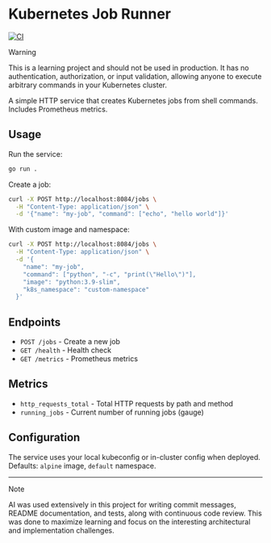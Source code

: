 # Kubernetes Job Runner

[![CI](https://github.com/fredrikaugust/k8s-job-runner/actions/workflows/ci.yml/badge.svg)](https://github.com/fredrikaugust/k8s-job-runner/actions/workflows/ci.yml)

> [!WARNING]
> This is a learning project and should not be used in production. It has no authentication, authorization, or input validation, allowing anyone to execute arbitrary commands in your Kubernetes cluster.

A simple HTTP service that creates Kubernetes jobs from shell commands. Includes Prometheus metrics.

## Usage

Run the service:
```bash
go run .
```

Create a job:
```bash
curl -X POST http://localhost:8084/jobs \
  -H "Content-Type: application/json" \
  -d '{"name": "my-job", "command": ["echo", "hello world"]}'
```

With custom image and namespace:
```bash
curl -X POST http://localhost:8084/jobs \
  -H "Content-Type: application/json" \
  -d '{
    "name": "my-job",
    "command": ["python", "-c", "print(\"Hello\")"],
    "image": "python:3.9-slim",
    "k8s_namespace": "custom-namespace"
  }'
```

## Endpoints

- `POST /jobs` - Create a new job
- `GET /health` - Health check
- `GET /metrics` - Prometheus metrics

## Metrics

- `http_requests_total` - Total HTTP requests by path and method
- `running_jobs` - Current number of running jobs (gauge)

## Configuration

The service uses your local kubeconfig or in-cluster config when deployed. Defaults: `alpine` image, `default` namespace.

---

> [!NOTE]
> AI was used extensively in this project for writing commit messages, README documentation, and tests, along with continuous code review. This was done to maximize learning and focus on the interesting architectural and implementation challenges.
